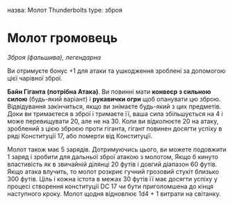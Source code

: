 назва: Молот Thunderbolts type: зброя

# Молот громовець
_Зброя (фальшива), легендарна_

Ви отримуєте бонус +1 для атаки та ушкодження зроблені за допомогою цієї чарівної зброї.

**Байн Гіганта (потрібна Атака)**. Ви повинні мати **конвеєр з сильною силою** (будь-який варіант) і **рукавички огри** щоб опанувати цю зброю. Відвідування закінчиться, якщо ви знімаєте будь-який з цих предметів. Доки ви тримаєтеся в зброї і тримаєте її, ваша сила збільшується на 4 і може перевищувати 20, але не на 30. Коли ви відколюєте 20 на атаку, зроблений з цією зброєю проти гіганта, гігант повинен досягти успіху в ряді Конституції 17, або померти від Конституції.

Молот також має 5 зарядів. Дотримуючись цього, ви можете подовжити 1 заряд і зробити для дальньої зброї атакою з молотом, Якщо б кинуто властивість як в звичайній ділянці 20 футів і довгий діапазон 60 футів. Якщо атака влучить, то молот розкриє гучний грозовий стукіт близько 300 футів. Ціль і кожна істота в межах 30 футів її має досягти успіху у процесі створення конституції DC 17 чи бути приголомшена до кінця наступного кроку. Молот щодня відновлює 1d4 + 1 витрати на світанку. 